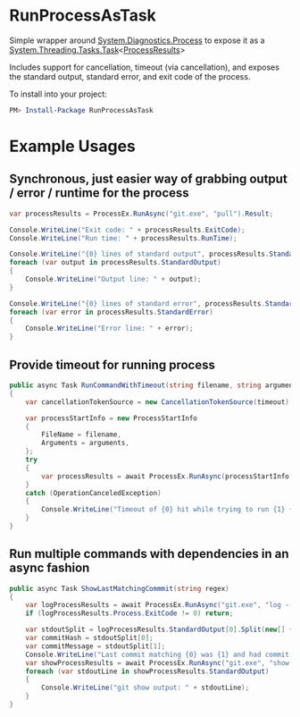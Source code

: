 RunProcessAsTask
================

Simple wrapper around [System.Diagnostics.Process](http://msdn.microsoft.com/en-us/library/system.diagnostics.process.aspx) to expose it as a [System.Threading.Tasks.Task](http://msdn.microsoft.com/en-us/library/system.threading.tasks.task.aspx)<[ProcessResults](https://github.com/jamesmanning/RunProcessAsTask/blob/master/src/RunProcessAsTask/ProcessResults.cs)>

Includes support for cancellation, timeout (via cancellation), and exposes the standard output, standard error, and exit code of the process.

To install into your project:

```powershell
PM> Install-Package RunProcessAsTask
```

# Example Usages

## Synchronous, just easier way of grabbing output / error / runtime for the process

```csharp
var processResults = ProcessEx.RunAsync("git.exe", "pull").Result;

Console.WriteLine("Exit code: " + processResults.ExitCode);
Console.WriteLine("Run time: " + processResults.RunTime);

Console.WriteLine("{0} lines of standard output", processResults.StandardOutput.Length);
foreach (var output in processResults.StandardOutput)
{
    Console.WriteLine("Output line: " + output);
}

Console.WriteLine("{0} lines of standard error", processResults.StandardError.Length);
foreach (var error in processResults.StandardError)
{
    Console.WriteLine("Error line: " + error);
}
```

## Provide timeout for running process

```csharp
public async Task RunCommandWithTimeout(string filename, string arguments, TimeSpan timeout)
{
    var cancellationTokenSource = new CancellationTokenSource(timeout);

    var processStartInfo = new ProcessStartInfo
    {
        FileName = filename,
        Arguments = arguments,
    };
    try
    {
        var processResults = await ProcessEx.RunAsync(processStartInfo, cancellationTokenSource.Token);
    }
    catch (OperationCanceledException)
    {
        Console.WriteLine("Timeout of {0} hit while trying to run {1} {2}", timeout, filename, arguments);
    }
}
```

## Run multiple commands with dependencies in an async fashion

```csharp
public async Task ShowLastMatchingCommmit(string regex)
{
    var logProcessResults = await ProcessEx.RunAsync("git.exe", "log --pretty=oneline --all -n 1 -G" + regex);
    if (logProcessResults.Process.ExitCode != 0) return;

    var stdoutSplit = logProcessResults.StandardOutput[0].Split(new[] { ' ' }, 2);
    var commitHash = stdoutSplit[0];
    var commitMessage = stdoutSplit[1];
    Console.WriteLine("Last commit matching {0} was {1} and had commit message {2}", regex, commitHash, commitMessage);
    var showProcessResults = await ProcessEx.RunAsync("git.exe", "show --pretty=fuller " + commitHash);
    foreach (var stdoutLine in showProcessResults.StandardOutput)
    {
        Console.WriteLine("git show output: " + stdoutLine);
    }
}
```
